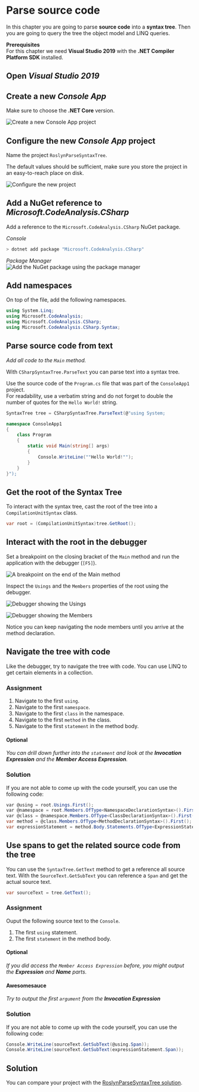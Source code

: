 # Parse source code

In this chapter you are going to parse **source code** into a **syntax tree**.
Then you are going to query the tree the object model and LINQ queries.

**Prerequisites**  
For this chapter we need **Visual Studio 2019** with the **.NET Compiler Platform SDK** installed.

## Open *Visual Studio 2019*

## Create a new *Console App*

Make sure to choose the **.NET Core** version.

![Create a new Console App project](images/12.create-project.png)

## Configure the new *Console App* project

Name the project `RoslynParseSyntaxTree`.

The default values should be sufficient, make sure you store the project in an easy-to-reach place on disk.

![Configure the new project](images/12.configure-new-project.png)

## Add a NuGet reference to *Microsoft.CodeAnalysis.CSharp*

Add a reference to the `Microsoft.CodeAnalysis.CSharp` NuGet package.

*Console*  

```sh
> dotnet add package "Microsoft.CodeAnalysis.CSharp"
```

*Package Manager*  
![Add the NuGet package using the package manager](images/12.nuget-reference.png)

## Add namespaces

On top of the file, add the following namespaces.

```csharp
using System.Linq;
using Microsoft.CodeAnalysis;
using Microsoft.CodeAnalysis.CSharp;
using Microsoft.CodeAnalysis.CSharp.Syntax;
```

## Parse source code from text

*Add all code to the `Main` method.*

With `CSharpSyntaxTree.ParseText` you can parse text into a syntax tree.

Use the source code of the `Program.cs` file that was part of the `ConsoleApp1` project.  
For readability, use a verbatim string and do not forget to double the number of quotes for the `Hello World!` string.

```csharp
SyntaxTree tree = CSharpSyntaxTree.ParseText(@"using System;

namespace ConsoleApp1
{
    class Program
    {
        static void Main(string[] args)
        {
            Console.WriteLine(""Hello World!"");
        }
    }
}");
```

## Get the root of the Syntax Tree

To interact with the syntax tree, cast the root of the tree into a `CompilationUnitSyntax` class.

```csharp
var root = (CompilationUnitSyntax)tree.GetRoot();
```

## Interact with the root in the debugger

Set a breakpoint on the closing bracket of the `Main` method and run the application with the debugger (`[F5]`).

![A breakpoint on the end of the `Main` method](images/12.breakpoint.png)

Inspect the `Usings` and the `Members` properties of the root using the debugger.

![Debugger showing the `Usings`](images/12.debugger.usings.png)

![Debugger showing the `Members`](images/12.debugger.members.png)

Notice you can keep navigating the node members until you arrive at the method declaration.

## Navigate the tree with code

Like the debugger, try to navigate the tree with code. You can use LINQ to get certain elements in a collection.

### Assignment

1. Navigate to the first `using`.
2. Navigate to the first `namespace`.
3. Navigate to the first `class` in the namespace.
4. Navigate to the first `method` in the class.
5. Navigate to the first `statement` in the method body.

#### Optional

*You can drill down further into the `statement` and look at the **Invocation Expression** and the **Member Access Expression**.*

### Solution

If you are not able to come up with the code yourself, you can use the following code:

```csharp
var @using = root.Usings.First();
var @namespace = root.Members.OfType<NamespaceDeclarationSyntax>().First();
var @class = @namespace.Members.OfType<ClassDeclarationSyntax>().First();
var method = @class.Members.OfType<MethodDeclarationSyntax>().First();
var expressionStatement = method.Body.Statements.OfType<ExpressionStatementSyntax>().First();
```

## Use spans to get the related source code from the tree

You can use the `SyntaxTree.GetText` method to get a reference all source text.
With the `SourceText.GetSubText` you can reference a `Span` and get the actual source text.

```csharp
var sourceText = tree.GetText();
```

### Assignment

Ouput the following source text to the `Console`.

1. The first `using` statement.
2. The first `statement` in the method body.

#### Optional

*If you did access the `Member Access Expression` before, you might output the **Expression** and **Name** parts.*

#### Awesomesauce

*Try to output the first `argument` from the **Invocation Expression***

### Solution

If you are not able to come up with the code yourself, you can use the following code:

```csharp
Console.WriteLine(sourceText.GetSubText(@using.Span));
Console.WriteLine(sourceText.GetSubText(expressionStatement.Span));
```

## Solution

You can compare your project with the [RoslynParseSyntaxTree solution](solutions/12.RoslynParseSyntaxTree/).
